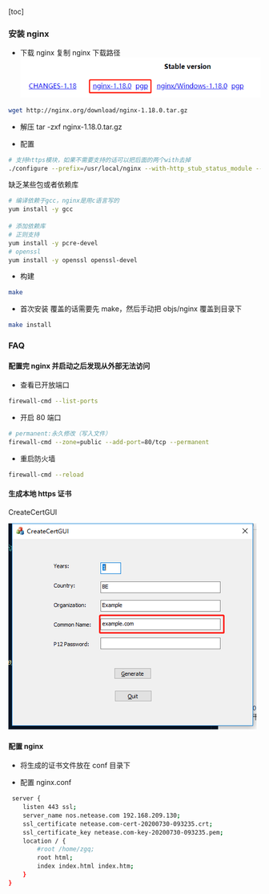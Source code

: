 [toc]

### 安装 nginx

- 下载 nginx
  复制 nginx 下载路径
  ![](../assets/2020-07-30-08-50-48.png)

```sh
wget http://nginx.org/download/nginx-1.18.0.tar.gz
```

- 解压
  tar -zxf nginx-1.18.0.tar.gz

- 配置

```sh
# 支持https模块，如果不需要支持的话可以把后面的两个with去掉
./configure --prefix=/usr/local/nginx --with-http_stub_status_module --with-http_ssl_module
```

缺乏某些包或者依赖库

```sh
# 编译依赖于gcc，nginx是用c语言写的
yum install -y gcc

# 添加依赖库
# 正则支持
yum install -y pcre-devel
# openssl
yum install -y openssl openssl-devel
```

- 构建

```sh
make
```

- 首次安装
  覆盖的话需要先 make，然后手动把 objs/nginx 覆盖到目录下

```sh
make install
```

### FAQ

#### 配置完 nginx 并启动之后发现从外部无法访问

- 查看已开放端口

```sh
firewall-cmd --list-ports
```

- 开启 80 端口

```sh
# permanent:永久修改（写入文件）
firewall-cmd --zone=public --add-port=80/tcp --permanent
```

- 重启防火墙

```sh
firewall-cmd --reload
```

#### 生成本地 https 证书

CreateCertGUI

![](../assets/2020-07-30-09-37-46.png)

#### 配置 nginx

- 将生成的证书文件放在 conf 目录下

- 配置 nginx.conf

```sh
 server {
    listen 443 ssl;
    server_name nos.netease.com 192.168.209.130;
    ssl_certificate netease.com-cert-20200730-093235.crt;
    ssl_certificate_key netease.com-key-20200730-093235.pem;
    location / {
        #root /home/zgq;
        root html;
        index index.html index.htm;
    }
}
```
